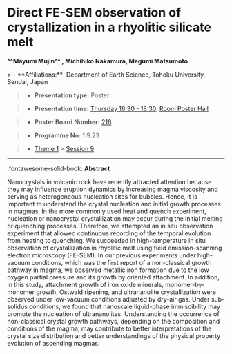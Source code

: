 # Direct FE-SEM observation of crystallization in a rhyolitic silicate melt

**^^Mayumi Mujin^^ , Michihiko Nakamura, Megumi Matsumoto**

<!-- more -->> - **Affiliations:**  Department of Earth Science, Tohoku University, Sendai, Japan 

> - **Presentation type:** Poster

> - **Presentation time:** [Thursday 16:30 - 18:30](../sessions_comparison.md#__tabbed_3_6), [Room Poster Hall](../maps_venue.md#__tabbed_1_1)

> - **Poster Board Number:** [216](../map_poster_boards.md#thursday)

> - **Programme No:** 1.9.23

> - [Theme 1](../theme1.md) > [Session 9](../sessions/session-1-9.md)

--- 

:fontawesome-solid-book: **Abstract**

Nanocrystals in volcanic rock have recently attracted attention because they may influence eruption dynamics by increasing magma viscosity and serving as heterogeneous nucleation sites for bubbles. Hence, it is important to understand the crystal nucleation and initial growth processes in magmas. In the more commonly used heat and quench experiment, nucleation or nanocrystal crystallization may occur during the initial melting or quenching processes. Therefore, we attempted an in situ observation experiment that allowed continuous recording of the temporal evolution from heating to quenching. We succeeded in high-temperature in situ observation of crystallization in rhyolitic melt using field emission-scanning electron microscopy (FE-SEM). In our previous experiments under high-vacuum conditions, which was the first report of a non-classical growth pathway in magma, we observed metallic iron formation due to the low oxygen partial pressure and its growth by oriented attachment. In addition, in this study, attachment growth of iron oxide minerals, monomer-by-monomer growth, Ostwald ripening, and ultrananolite crystallization were observed under low-vacuum conditions adjusted by dry-air gas. Under sub-solidus conditions, we found that nanoscale liquid-phase immiscibility may promote the nucleation of ultrananolites. Understanding the occurrence of non-classical crystal growth pathways, depending on the composition and conditions of the magma, may contribute to better interpretations of the crystal size distribution and better understandings of the physical property evolution of ascending magmas.

